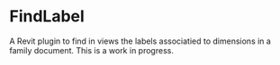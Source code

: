 # FindLabel
A Revit plugin to find in views the labels associatied to dimensions in a family document.
This is a work in progress.
